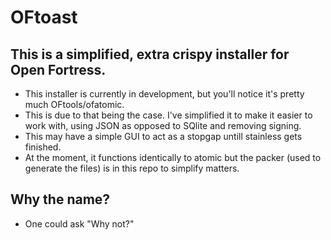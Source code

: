 # OFtoast

## This is a simplified, extra crispy installer for Open Fortress.

* This installer is currently in development, but you'll notice it's pretty much OFtools/ofatomic.
* This is due to that being the case. I've simplified it to make it easier to work with, using JSON as opposed to SQlite and removing signing.
* This may have a simple GUI to act as a stopgap untill stainless gets finished.
* At the moment, it functions identically to atomic but the packer (used to generate the files) is in this repo to simplify matters.
## Why the name?
* One could ask "Why not?"